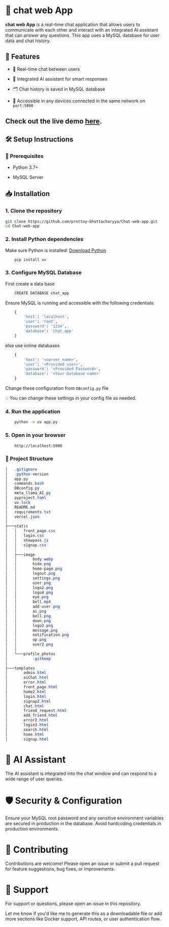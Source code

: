 # 💬 chat web App
**chat web App** is a real-time chat application that allows users to communicate with each other and interact with an integrated AI assistant that can answer any questions. This app uses a MySQL database for user data and chat history.

## 🚀 Features
- 🔁 Real-time chat between users

- 🤖 Integrated AI assistant for smart responses

- 🗂️ Chat history is saved in MySQL database

- 📱 Accessible in any devices connected in the same network on `port:5000`

## Check out the live demo [here][live-demo].

[live-demo]: https://chat-web-app-blue.vercel.app/

## 🛠️ Setup Instructions
### 📌 Prerequisites
- Python 3.7+

- MySQL Server

## 📥 Installation
### 1. Clone the repository

```bash
git clone https://github.com/prottoy-bhattacharyya/Chat-web-app.git
cd Chat-web-app
```
### 2. Install Python dependencies

Make sure Python is installed: [Download Python](https://www.python.org/downloads/)
```bash
    pip install uv
```
### 3. Configure MySQL Database

First create a data base 
```bash
    CREATE DATABASE chat_app
```

Ensure MySQL is running and accessible with the following credentials:
```python
    {
        'host': 'localhost',
        'user': 'root',
        'password': '1234',
        'database': 'chat_app'
    }
```
else use online databases
```python
    {
        'host': '<server name>',
        'user': '<Provided user>',
        'password': '<Provided Password>',
        'database': '<Your Database name>'
    }
```
Change these configuration from `DBconfig.py` file

💡 You can change these settings in your config file as needed.

### 4. Run the application

```bash
    python -m uv app.py
```
### 5. Open in your browser

```bash
    http://localhost:5000
```
### 📂 Project Structure
```csharp
│   .gitignore
│   .python-version
│   app.py
│   commands.bash
│   DBconfig.py
│   meta_llama_AI.py
│   pyproject.toml
│   uv.lock
│   README.md
│   requirements.txt
│   vercel.json
│
├───static
│   │   front_page.css
│   │   login.css
│   │   showpass.js
│   │   signup.css
│   │
│   ├───image
│   │       body.webp
│   │       hide.png
│   │       home-page.png
│   │       logout.png
│   │       settings.png
│   │       user.png
│   │       logo2.png
│   │       logo4.png
│   │       eye.png
│   │       bell.mp4
│   │       add-user.png
│   │       ai.png
│   │       bell.png
│   │       down.png
│   │       logo3.png
│   │       message.png
│   │       notification.png
│   │       up.png
│   │       user2.png
│   │
│   └───profile_photos
│           .gitkeep
│
├───templates
│       admin.html
│       aiChat.html
│       error.html
│       front_page.html
│       home2.html
│       login.html
│       signup2.html
│       chat.html
│       friend_request.html
│       add_friend.html
│       error2.html
│       login3.html
│       search.html
│       home.html
│       signup.html
```
# 🧠 AI Assistant
The AI assistant is integrated into the chat window and can respond to a wide range of user queries.

# 🛡️ Security & Configuration
Ensure your MySQL root password and any sensitive environment variables are secured in production in the database. Avoid hardcoding credentials in production environments.

# 🤝 Contributing
Contributions are welcome! Please open an issue or submit a pull request for feature suggestions, bug fixes, or improvements.

# 🙋 Support
For support or questions, please open an issue in this repository.

Let me know if you'd like me to generate this as a downloadable file or add more sections like Docker support, API routes, or user authentication flow.

